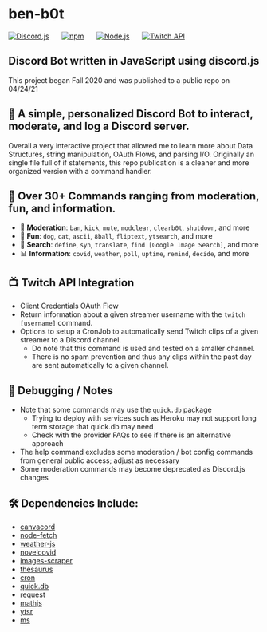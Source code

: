 # ben-b0t
[![Discord.js](https://img.shields.io/badge/discord.js-v12-blue?style=for-the-badge&logo=discord)](https://www.npmjs.com/package/discord.js)
   [![npm](https://img.shields.io/badge/npm-v7.15.1-red?style=for-the-badge&logo=npm)](https://docs.npmjs.com/downloading-and-installing-node-js-and-npm)
   [![Node.js](https://img.shields.io/badge/Node.js-v16.3.0-brightgreen?style=for-the-badge&logo=nodejs)](https://dev.twitch.tv/docs/)
   [![Twitch API](https://img.shields.io/badge/Twitch%20API-Doc-blueviolet?style=for-the-badge&logo=twitch)](https://dev.twitch.tv/docs/)


## Discord Bot written in JavaScript using discord.js
This project began Fall 2020 and was published to a public repo on 04/24/21


## 🤖 A simple, personalized Discord Bot to interact, moderate, and log a Discord server. 

Overall a very interactive project that allowed me to learn more about Data Structures, string manipulation, OAuth Flows, and parsing I/O.
Originally an single file full of if statements, this repo publication is a cleaner and more organized version with a command handler.

## 👾 Over 30+ Commands ranging from moderation, fun, and information.
* 🚨 **Moderation**: `ban`, `kick`, `mute`, `modclear`, `clearb0t`, `shutdown`, and more
* 🎊 **Fun**: `dog`, `cat`, `ascii`, `8ball`, `fliptext`, `ytsearch`, and more
* 🔎 **Search**: `define`, `syn`, `translate`, `find [Google Image Search]`, and more
* 📊 **Information**: `covid`, `weather`, `poll`, `uptime`, `remind`, `decide`, and more


## 📺 Twitch API Integration
* Client Credentials OAuth Flow
* Return information about a given streamer username with the `twitch [username]` command.
* Options to setup a CronJob to automatically send Twitch clips of a given streamer to a Discord channel.
  * Do note that this command is used and tested on a smaller channel.
  * There is no spam prevention and thus any clips within the past day are sent automatically to a given channel.

## 🧰 Debugging / Notes
* Note that some commands may use the `quick.db` package 
  * Trying to deploy with services such as Heroku may not support long term storage that quick.db may need
  * Check with the provider FAQs to see if there is an alternative approach
* The help command excludes some moderation / bot config commands from general public access; adjust as necessary
* Some moderation commands may become deprecated as Discord.js changes

## 🛠 Dependencies Include:
* [canvacord](https://canvacord.js.org/#/)
* [node-fetch](https://www.npmjs.com/package/node-fetch)
* [weather-js](https://www.npmjs.com/package/weather-js)
* [novelcovid](https://www.npmjs.com/package/novelcovid)
* [images-scraper](https://www.npmjs.com/package/images-scraper)
* [thesaurus](https://www.npmjs.com/package/thesaurus)
* [cron](https://www.npmjs.com/package/cron)
* [quick.db](https://www.npmjs.com/package/quick.db)
* [request](https://www.npmjs.com/package/request)
* [mathjs](https://www.npmjs.com/package/mathjs)
* [ytsr](https://www.npmjs.com/package/ytsr)
* [ms](https://www.npmjs.com/package/ms)


